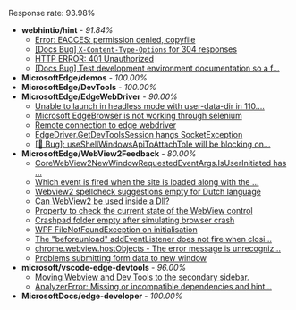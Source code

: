 Response rate: 93.98%

* **webhintio/hint** - _91.84%_
  * [Error: EACCES: permission denied, copyfile](https://github.com/webhintio/hint/issues/5432)
  * [[Docs Bug] `X-Content-Type-Options` for 304 responses](https://github.com/webhintio/hint/issues/5417)
  * [HTTP ERROR: 401 Unauthorized](https://github.com/webhintio/hint/issues/5362)
  * [[Docs Bug] Test development environment documentation so a f...](https://github.com/webhintio/hint/issues/5404)
* **MicrosoftEdge/demos** - _100.00%_
* **MicrosoftEdge/DevTools** - _100.00%_
* **MicrosoftEdge/EdgeWebDriver** - _90.00%_
  * [Unable to launch in headless mode with user-data-dir in 110....](https://github.com/MicrosoftEdge/EdgeWebDriver/issues/69)
  * [Microsoft EdgeBrowser is not working through selenium](https://github.com/MicrosoftEdge/EdgeWebDriver/issues/68)
  * [Remote connection to edge webdriver](https://github.com/MicrosoftEdge/EdgeWebDriver/issues/67)
  * [EdgeDriver.GetDevToolsSession hangs SocketException](https://github.com/MicrosoftEdge/EdgeWebDriver/issues/65)
  * [[🐛 Bug]: useShellWindowsApiToAttachToIe will be blocking on...](https://github.com/MicrosoftEdge/EdgeWebDriver/issues/34)
* **MicrosoftEdge/WebView2Feedback** - _80.00%_
  * [CoreWebView2NewWindowRequestedEventArgs.IsUserInitiated has ...](https://github.com/MicrosoftEdge/WebView2Feedback/issues/3255)
  * [Which event is fired when the site is loaded along with the ...](https://github.com/MicrosoftEdge/WebView2Feedback/issues/3253)
  * [Webview2 spellcheck suggestions empty for Dutch language](https://github.com/MicrosoftEdge/WebView2Feedback/issues/3237)
  * [Can WebView2 be used inside a Dll?](https://github.com/MicrosoftEdge/WebView2Feedback/issues/3240)
  * [Property to check the current state of the WebView control](https://github.com/MicrosoftEdge/WebView2Feedback/issues/3239)
  * [Crashpad folder empty after simulating browser crash](https://github.com/MicrosoftEdge/WebView2Feedback/issues/3225)
  * [WPF FileNotFoundException on initialisation](https://github.com/MicrosoftEdge/WebView2Feedback/issues/3222)
  * [The "beforeunload" addEventListener does not fire when closi...](https://github.com/MicrosoftEdge/WebView2Feedback/issues/3217)
  * [chrome.webview.hostObjects - The error message is unrecogniz...](https://github.com/MicrosoftEdge/WebView2Feedback/issues/3210)
  * [Problems submitting form data to new window ](https://github.com/MicrosoftEdge/WebView2Feedback/issues/3203)
* **microsoft/vscode-edge-devtools** - _96.00%_
  * [Moving Webview and Dev Tools to the secondary sidebar.](https://github.com/microsoft/vscode-edge-devtools/issues/1387)
  * [AnalyzerError: Missing or incompatible dependencies and hint...](https://github.com/microsoft/vscode-edge-devtools/issues/1385)
* **MicrosoftDocs/edge-developer** - _100.00%_